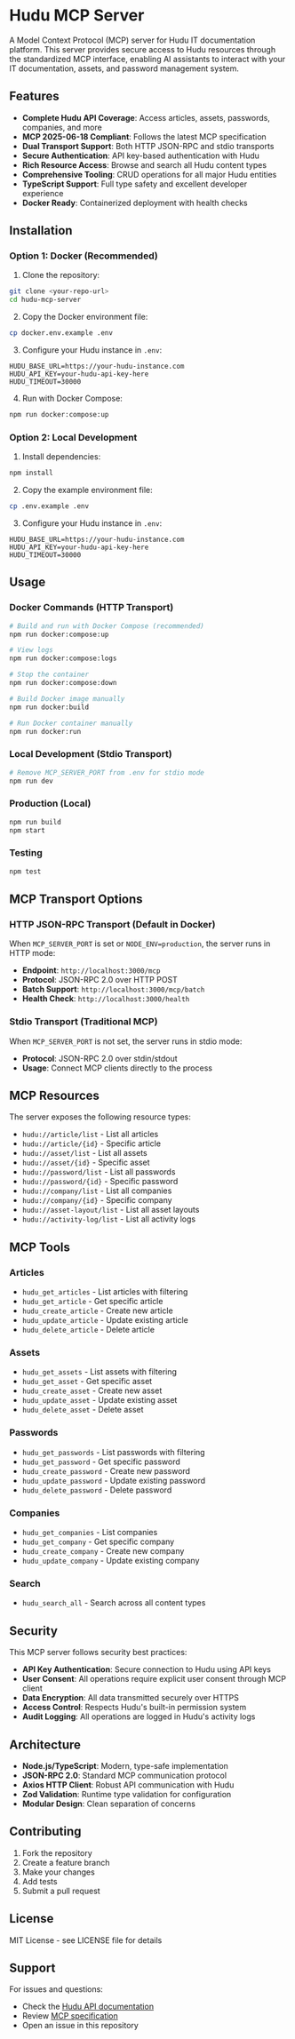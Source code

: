 # Hudu MCP Server

A Model Context Protocol (MCP) server for Hudu IT documentation platform. This server provides secure access to Hudu resources through the standardized MCP interface, enabling AI assistants to interact with your IT documentation, assets, and password management system.

## Features

- **Complete Hudu API Coverage**: Access articles, assets, passwords, companies, and more
- **MCP 2025-06-18 Compliant**: Follows the latest MCP specification
- **Dual Transport Support**: Both HTTP JSON-RPC and stdio transports
- **Secure Authentication**: API key-based authentication with Hudu
- **Rich Resource Access**: Browse and search all Hudu content types
- **Comprehensive Tooling**: CRUD operations for all major Hudu entities
- **TypeScript Support**: Full type safety and excellent developer experience
- **Docker Ready**: Containerized deployment with health checks

## Installation

### Option 1: Docker (Recommended)

1. Clone the repository:
```bash
git clone <your-repo-url>
cd hudu-mcp-server
```

2. Copy the Docker environment file:
```bash
cp docker.env.example .env
```

3. Configure your Hudu instance in `.env`:
```env
HUDU_BASE_URL=https://your-hudu-instance.com
HUDU_API_KEY=your-hudu-api-key-here
HUDU_TIMEOUT=30000
```

4. Run with Docker Compose:
```bash
npm run docker:compose:up
```

### Option 2: Local Development

1. Install dependencies:
```bash
npm install
```

2. Copy the example environment file:
```bash
cp .env.example .env
```

3. Configure your Hudu instance in `.env`:
```env
HUDU_BASE_URL=https://your-hudu-instance.com
HUDU_API_KEY=your-hudu-api-key-here
HUDU_TIMEOUT=30000
```

## Usage

### Docker Commands (HTTP Transport)

```bash
# Build and run with Docker Compose (recommended)
npm run docker:compose:up

# View logs
npm run docker:compose:logs

# Stop the container
npm run docker:compose:down

# Build Docker image manually
npm run docker:build

# Run Docker container manually
npm run docker:run
```

### Local Development (Stdio Transport)
```bash
# Remove MCP_SERVER_PORT from .env for stdio mode
npm run dev
```

### Production (Local)
```bash
npm run build
npm start
```

### Testing
```bash
npm test
```

## MCP Transport Options

### HTTP JSON-RPC Transport (Default in Docker)
When `MCP_SERVER_PORT` is set or `NODE_ENV=production`, the server runs in HTTP mode:
- **Endpoint**: `http://localhost:3000/mcp`
- **Protocol**: JSON-RPC 2.0 over HTTP POST
- **Batch Support**: `http://localhost:3000/mcp/batch`
- **Health Check**: `http://localhost:3000/health`

### Stdio Transport (Traditional MCP)  
When `MCP_SERVER_PORT` is not set, the server runs in stdio mode:
- **Protocol**: JSON-RPC 2.0 over stdin/stdout
- **Usage**: Connect MCP clients directly to the process

## MCP Resources

The server exposes the following resource types:

- `hudu://article/list` - List all articles
- `hudu://article/{id}` - Specific article
- `hudu://asset/list` - List all assets  
- `hudu://asset/{id}` - Specific asset
- `hudu://password/list` - List all passwords
- `hudu://password/{id}` - Specific password
- `hudu://company/list` - List all companies
- `hudu://company/{id}` - Specific company
- `hudu://asset-layout/list` - List all asset layouts
- `hudu://activity-log/list` - List all activity logs

## MCP Tools

### Articles
- `hudu_get_articles` - List articles with filtering
- `hudu_get_article` - Get specific article
- `hudu_create_article` - Create new article
- `hudu_update_article` - Update existing article
- `hudu_delete_article` - Delete article

### Assets
- `hudu_get_assets` - List assets with filtering
- `hudu_get_asset` - Get specific asset
- `hudu_create_asset` - Create new asset
- `hudu_update_asset` - Update existing asset
- `hudu_delete_asset` - Delete asset

### Passwords
- `hudu_get_passwords` - List passwords with filtering
- `hudu_get_password` - Get specific password
- `hudu_create_password` - Create new password
- `hudu_update_password` - Update existing password
- `hudu_delete_password` - Delete password

### Companies
- `hudu_get_companies` - List companies
- `hudu_get_company` - Get specific company
- `hudu_create_company` - Create new company
- `hudu_update_company` - Update existing company

### Search
- `hudu_search_all` - Search across all content types

## Security

This MCP server follows security best practices:

- **API Key Authentication**: Secure connection to Hudu using API keys
- **User Consent**: All operations require explicit user consent through MCP client
- **Data Encryption**: All data transmitted securely over HTTPS
- **Access Control**: Respects Hudu's built-in permission system
- **Audit Logging**: All operations are logged in Hudu's activity logs

## Architecture

- **Node.js/TypeScript**: Modern, type-safe implementation
- **JSON-RPC 2.0**: Standard MCP communication protocol
- **Axios HTTP Client**: Robust API communication with Hudu
- **Zod Validation**: Runtime type validation for configuration
- **Modular Design**: Clean separation of concerns

## Contributing

1. Fork the repository
2. Create a feature branch
3. Make your changes
4. Add tests
5. Submit a pull request

## License

MIT License - see LICENSE file for details

## Support

For issues and questions:
- Check the [Hudu API documentation](https://docs.hudu.com/api)
- Review [MCP specification](https://modelcontextprotocol.io/specification/2025-06-18)
- Open an issue in this repository